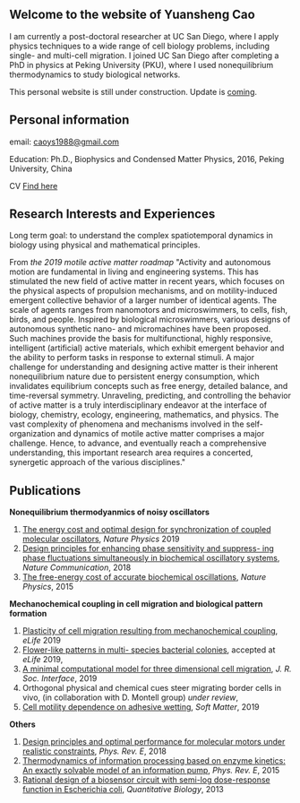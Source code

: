 ## Welcome to the website of Yuansheng Cao
I am currently a post-doctoral researcher at UC San Diego, where I apply physics techniques to a wide range of cell biology problems, including single- and multi-cell migration. I joined UC San Diego after completing a PhD in physics at Peking University (PKU), where I used nonequilibrium thermodynamics to study biological networks.

This personal website is still under construction. Update is [coming](google2670f3ae071045e9.html).

## Personal information
email: caoys1988@gmail.com

Education: Ph.D., Biophysics and Condensed Matter Physics, 2016, Peking University, China

CV [Find here](cv_ys_noref.pdf) 

## Research Interests and Experiences
Long term goal: to understand the complex spatiotemporal dynamics in biology using physical and mathematical principles. 

From _the 2019 motile active matter roadmap_
"Activity and autonomous motion are fundamental in living and engineering systems. This has stimulated the new field of active matter in recent years, which focuses on the physical aspects of propulsion mechanisms, and on motility-induced emergent collective behavior of a larger number of identical agents. The scale of agents ranges from nanomotors and microswimmers, to cells, fish, birds, and people. Inspired by biological microswimmers, various designs of autonomous synthetic nano- and micromachines have been proposed. Such machines provide the basis for multifunctional, highly responsive, intelligent (artificial) active materials, which exhibit emergent behavior and the ability to perform tasks in response to external stimuli. A major challenge for understanding and designing active matter is their inherent nonequilibrium nature due to persistent energy consumption, which invalidates equilibrium concepts such as free energy, detailed balance, and time-reversal symmetry. Unraveling, predicting, and controlling the behavior of active matter is a truly interdisciplinary endeavor at the interface of biology, chemistry, ecology, engineering, mathematics, and physics. The vast complexity of phenomena and mechanisms involved in the self-organization and dynamics of motile active matter comprises a major challenge. Hence, to advance, and eventually reach a comprehensive understanding, this important research area requires a concerted, synergetic approach of the various disciplines."

## Publications
**Nonequilibrium thermodyanmics of noisy oscillators**
1. [The energy cost and optimal design for synchronization of coupled molecular oscillators](https://www.nature.com/articles/s41567-019-0701-7), _Nature Physics_ 2019
2. [Design principles for enhancing phase sensitivity and suppress- ing phase fluctuations simultaneously in biochemical oscillatory systems](https://www.nature.com/articles/s41467-018-03826-4), _Nature Communication_, 2018 
3. [The free-energy cost of accurate biochemical oscillations](https://www.nature.com/articles/nphys3412), _Nature Physics_, 2015 

**Mechanochemical coupling in cell migration and biological pattern formation**
1. [Plasticity of cell migration resulting from mechanochemical coupling](https://elifesciences.org/articles/48478), _eLife_ 2019 
2. [Flower-like patterns in multi- species bacterial colonies](https://www.biorxiv.org/content/10.1101/550996v2), accepted at _eLife_ 2019,
3. [A minimal computational model for three dimensional cell migration](https://royalsocietypublishing.org/doi/10.1098/rsif.2019.0619), _J. R. Soc. Interface_, 2019
4. Orthogonal physical and chemical cues steer migrating border cells in vivo, (in collaboration with D. Montell group) _under review_, 
5. [Cell motility dependence on adhesive wetting](https://pubs.rsc.org/en/content/articlelanding/2019/sm/c8sm01832d#!divAbstract), _Soft Matter_, 2019 

**Others**
1. [Design principles and optimal performance for molecular motors under realistic constraints](https://journals.aps.org/pre/abstract/10.1103/PhysRevE.97.022403), _Phys. Rev. E_, 2018 
2. [Thermodynamics of information processing based on enzyme kinetics: An exactly solvable model of an information pump](https://journals.aps.org/pre/pdf/10.1103/PhysRevE.91.062117), _Phys. Rev. E_, 2015 
3. [Rational design of a biosensor circuit with semi-log dose-response function in Escherichia coli](https://link.springer.com/article/10.1007/s40484-013-0020-4), _Quantitative Biology_, 2013

